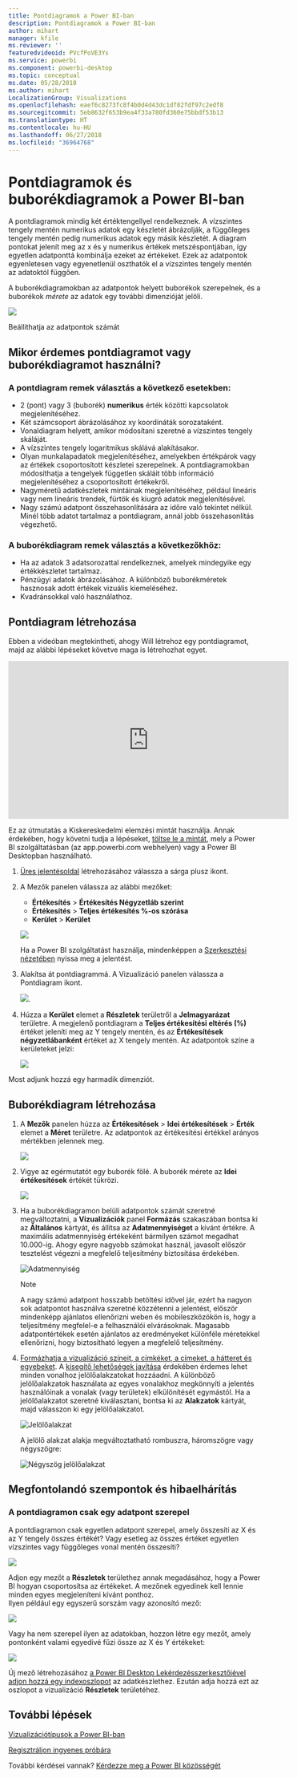 ```yaml
---
title: Pontdiagramok a Power BI-ban
description: Pontdiagramok a Power BI-ban
author: mihart
manager: kfile
ms.reviewer: ''
featuredvideoid: PVcfPoVE3Ys
ms.service: powerbi
ms.component: powerbi-desktop
ms.topic: conceptual
ms.date: 05/28/2018
ms.author: mihart
LocalizationGroup: Visualizations
ms.openlocfilehash: eaef6c8273fc8f4b0d4d43dc1df82fdf97c2edf8
ms.sourcegitcommit: 5eb8632f653b9ea4f33a780fd360e75bbdf53b13
ms.translationtype: HT
ms.contentlocale: hu-HU
ms.lasthandoff: 06/27/2018
ms.locfileid: "36964768"
---
```

# <a name="scatter-charts-and-bubble-charts-in-power-bi"></a>Pontdiagramok és buborékdiagramok a Power BI-ban
A pontdiagramok mindig két értéktengellyel rendelkeznek. A vízszintes tengely mentén numerikus adatok egy készletét ábrázolják, a függőleges tengely mentén pedig numerikus adatok egy másik készletét. A diagram pontokat jelenít meg az x és y numerikus értékek metszéspontjában, így egyetlen adatponttá kombinálja ezeket az értékeket. Ezek az adatpontok egyenletesen vagy egyenetlenül oszthatók el a vízszintes tengely mentén az adatoktól függően.

A buborékdiagramokban az adatpontok helyett buborékok szerepelnek, és a buborékok *mérete* az adatok egy további dimenzióját jelöli.

![](media/power-bi-visualization-scatter/power-bi-bubble-chart.png)

Beállíthatja az adatpontok számát  

## <a name="when-to-use-a-scatter-chart-or-bubble-chart"></a>Mikor érdemes pontdiagramot vagy buborékdiagramot használni?
### <a name="scatter-charts-are-a-great-choice"></a>A pontdiagram remek választás a következő esetekben:
* 2 (pont) vagy 3 (buborék) **numerikus** érték közötti kapcsolatok megjelenítéséhez.
* Két számcsoport ábrázolásához xy koordináták sorozataként.
* Vonaldiagram helyett, amikor módosítani szeretné a vízszintes tengely skáláját.    
* A vízszintes tengely logaritmikus skálává alakításakor.
* Olyan munkalapadatok megjelenítéséhez, amelyekben értékpárok vagy az értékek csoportosított készletei szerepelnek. A pontdiagramokban módosíthatja a tengelyek független skáláit több információ megjelenítéséhez a csoportosított értékekről.
* Nagyméretű adatkészletek mintáinak megjelenítéséhez, például lineáris vagy nem lineáris trendek, fürtök és kiugró adatok megjelenítésével.
* Nagy számú adatpont összehasonlítására az időre való tekintet nélkül.  Minél több adatot tartalmaz a pontdiagram, annál jobb összehasonlítás végezhető.

### <a name="bubble-charts-are-a-great-choice"></a>A buborékdiagram remek választás a következőkhöz:
* Ha az adatok 3 adatsorozattal rendelkeznek, amelyek mindegyike egy értékkészletet tartalmaz.
* Pénzügyi adatok ábrázolásához.  A különböző buborékméretek hasznosak adott értékek vizuális kiemeléséhez.
* Kvadránsokkal való használathoz.

## <a name="create-a-scatter-chart"></a>Pontdiagram létrehozása
Ebben a videóban megtekintheti, ahogy Will létrehoz egy pontdiagramot, majd az alábbi lépéseket követve maga is létrehozhat egyet.

<iframe width="560" height="315" src="https://www.youtube.com/embed/PVcfPoVE3Ys?list=PL1N57mwBHtN0JFoKSR0n-tBkUJHeMP2cP" frameborder="0" allowfullscreen></iframe>


Ez az útmutatás a Kiskereskedelmi elemzési mintát használja. Annak érdekében, hogy követni tudja a lépéseket, [töltse le a mintát](sample-datasets.md), mely a Power BI szolgáltatásban (az app.powerbi.com webhelyen) vagy a Power BI Desktopban használható.   

1. [Üres jelentésoldal](power-bi-report-add-page.md) létrehozásához válassza a sárga plusz ikont.
 
2. A Mezők panelen válassza az alábbi mezőket:
   - **Értékesítés** > **Értékesítés Négyzetláb szerint**
   - **Értékesítés** > **Teljes értékesítés %-os szórása**
   - **Kerület** > **Kerület**

    ![](media/power-bi-visualization-scatter/power-bi-bar-chart.png)

    Ha a Power BI szolgáltatást használja, mindenképpen a [Szerkesztési nézetében](service-interact-with-a-report-in-editing-view.md) nyissa meg a jelentést.

3. Alakítsa át pontdiagrammá. A Vizualizáció panelen válassza a Pontdiagram ikont.

   ![](media/power-bi-visualization-scatter/pbi_scatter_chart_icon.png).

4. Húzza a **Kerület** elemet a **Részletek** területről a **Jelmagyarázat** területre. A megjelenő pontdiagram a **Teljes értékesítési eltérés (%)** értéket jeleníti meg az Y tengely mentén, és az **Értékesítések négyzetlábanként** értéket az X tengely mentén. Az adatpontok színe a kerületeket jelzi:

    ![](media/power-bi-visualization-scatter/power-bi-scatter.png)

Most adjunk hozzá egy harmadik dimenziót.

## <a name="create-a-bubble-chart"></a>Buborékdiagram létrehozása

1. A **Mezők** panelen húzza az **Értékesítések** > **Idei értékesítések** > **Érték** elemet a **Méret** területre. Az adatpontok az értékesítési értékkel arányos mértékben jelennek meg.
   
   ![](media/power-bi-visualization-scatter/power-bi-bubble.png)

2. Vigye az egérmutatót egy buborék fölé. A buborék mérete az **Idei értékesítések** értékét tükrözi.
   
    ![](media/power-bi-visualization-scatter/pbi_scatter_chart_hover.png)

3. Ha a buborékdiagramon belüli adatpontok számát szeretné megváltoztatni, a **Vizualizációk** panel **Formázás** szakaszában bontsa ki az **Általános** kártyát, és állítsa az **Adatmennyiséget** a kívánt értékre. A maximális adatmennyiség értékeként bármilyen számot megadhat 10.000-ig. Ahogy egyre nagyobb számokat használ, javasolt először tesztelést végezni a megfelelő teljesítmény biztosítása érdekében. 

    ![Adatmennyiség](media/power-bi-visualization-scatter/pbi_scatter_data_volume.png) 

   > [!NOTE]
   > A nagy számú adatpont hosszabb betöltési idővel jár, ezért ha nagyon sok adatpontot használva szeretné közzétenni a jelentést, először mindenképp ajánlatos ellenőrizni weben és mobileszközökön is, hogy a teljesítmény megfelel-e a felhasználói elvárásoknak. Magasabb adatpontértékek esetén ajánlatos az eredményeket különféle méretekkel ellenőrizni, hogy biztosítható legyen a megfelelő teljesítmény.

4. [Formázhatja a vizualizáció színeit, a címkéket, a címeket, a hátteret és egyebeket](service-getting-started-with-color-formatting-and-axis-properties.md). A [kisegítő lehetőségek javítása](desktop-accessibility.md) érdekében érdemes lehet minden vonalhoz jelölőalakzatokat hozzáadni. A különböző jelölőalakzatok használata az egyes vonalakhoz megkönnyíti a jelentés használóinak a vonalak (vagy területek) elkülönítését egymástól. Ha a jelölőalakzatot szeretné kiválasztani, bontsa ki az **Alakzatok** kártyát, majd válasszon ki egy jelölőalakzatot.

      ![Jelölőalakzat](media/power-bi-visualization-scatter/pbi_scatter_marker.png)

   A jelölő alakzat alakja megváltoztatható rombuszra, háromszögre vagy négyszögre:

   ![Négyszög jelölőalakzat](media/power-bi-visualization-scatter/pbi_scatter_chart_hover_square.png)


## <a name="considerations-and-troubleshooting"></a>Megfontolandó szempontok és hibaelhárítás

### <a name="your-scatter-chart-has-only-one-data-point"></a>**A pontdiagramon csak egy adatpont szerepel**
A pontdiagramon csak egyetlen adatpont szerepel, amely összesíti az X és az Y tengely összes értékét?  Vagy esetleg az összes értéket egyetlen vízszintes vagy függőleges vonal mentén összesíti?

![](media/power-bi-visualization-scatter/pbi_scatter_tshoot1.png)

Adjon egy mezőt a **Részletek** területhez annak megadásához, hogy a Power BI hogyan csoportosítsa az értékeket. A mezőnek egyedinek kell lennie minden egyes megjeleníteni kívánt ponthoz.  
Ilyen például egy egyszerű sorszám vagy azonosító mező:

![](media/power-bi-visualization-scatter/pbi_scatter_tshoot.png)

Vagy ha nem szerepel ilyen az adatokban, hozzon létre egy mezőt, amely pontonként valami egyedivé fűzi össze az X és Y értékeket:

![](media/power-bi-visualization-scatter/pbi_scatter_tshoot2.png)

Új mező létrehozásához [a Power BI Desktop Lekérdezésszerkesztőjével adjon hozzá egy indexoszlopot](desktop-add-custom-column.md) az adatkészlethez.  Ezután adja hozzá ezt az oszlopot a vizualizáció **Részletek** területéhez.

## <a name="next-steps"></a>További lépések
[Vizualizációtípusok a Power BI-ban](power-bi-visualization-types-for-reports-and-q-and-a.md)

[Regisztráljon ingyenes próbára](https://powerbi.microsoft.com/get-started/)  

További kérdései vannak? [Kérdezze meg a Power BI közösségét](http://community.powerbi.com/)

